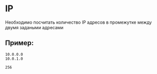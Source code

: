 # IP
Необходимо посчитать количество IP адресов в промежутке между двумя задаными адресами

## Пример:
~~~
10.0.0.0
10.0.1.0
~~~

~~~
256
~~~
